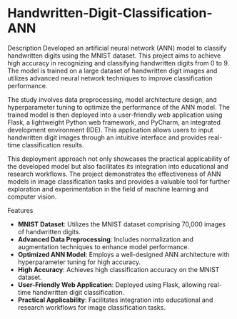 # Handwritten-Digit-Classification-ANN

Description
Developed an artificial neural network (ANN) model to classify handwritten digits using the MNIST dataset. This project aims to achieve high accuracy in recognizing and classifying handwritten digits from 0 to 9. The model is trained on a large dataset of handwritten digit images and utilizes advanced neural network techniques to improve classification performance.

The study involves data preprocessing, model architecture design, and hyperparameter tuning to optimize the performance of the ANN model. The trained model is then deployed into a user-friendly web application using Flask, a lightweight Python web framework, and PyCharm, an integrated development environment (IDE). This application allows users to input handwritten digit images through an intuitive interface and provides real-time classification results.

This deployment approach not only showcases the practical applicability of the developed model but also facilitates its integration into educational and research workflows. The project demonstrates the effectiveness of ANN models in image classification tasks and provides a valuable tool for further exploration and experimentation in the field of machine learning and computer vision.

Features
- **MNIST Dataset**: Utilizes the MNIST dataset comprising 70,000 images of handwritten digits.
- **Advanced Data Preprocessing**: Includes normalization and augmentation techniques to enhance model performance.
- **Optimized ANN Model**: Employs a well-designed ANN architecture with hyperparameter tuning for high accuracy.
- **High Accuracy**: Achieves high classification accuracy on the MNIST dataset.
- **User-Friendly Web Application**: Deployed using Flask, allowing real-time handwritten digit classification.
- **Practical Applicability**: Facilitates integration into educational and research workflows for image classification tasks.

